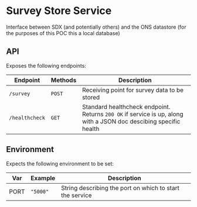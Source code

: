 Survey Store Service
======================

Interface between SDX (and potentially others) and the ONS datastore (for the purposes
of this POC this a local database)

## API

Exposes the following endpoints:

| Endpoint          | Methods   | Description |
| ----------------- | --------- | ----------- |
| `/survey`         | `POST`    | Receiving point for survey data to be stored |
| `/healthcheck`    | `GET`     | Standard healthcheck endpoint. Returns `200 OK` if service is up, along with a JSON doc descibing specific health |

## Environment

Expects the following environment to be set:

| Var                   | Example                              | Description                                              |
| --------------------- | ------------------------------------ | -------------------------------------------------------- |
| PORT                  | `"5000"`                             | String describing the port on which to start the service |
